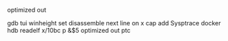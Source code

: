 optimized out

gdb tui
winheight
set disassemble next line on
x
cap add Sysptrace  docker
hdb  readelf
x/10bc
p  &$5
optimized out
ptc
